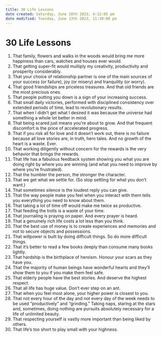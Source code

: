 ```yaml
---
title: 30 Life Lessons
date created: Saturday, June 10th 2023, 4:12:05 pm
date modified: Tuesday, June 13th 2023, 11:39:00 pm
---
```


# 30 Life Lessons

1. That family, flowers and walks in the woods would bring me more happiness than cars, watches and houses ever would.
2. That getting super-fit would multiply my creativity, productivity and prosperity considerably.
3. That your choice of relationship partner is one of the main sources of your success (or failure), joy (or misery) and tranquility (or worry).
4. That good friendships are priceless treasures. And that old friends are the most precious ones.
5. That people putting you down is a sign of your increasing success.
6. That small daily victories, performed with disciplined consistency over extended periods of time, lead to revolutionary results.
7. That when I didn’t get what I desired it was because the universe had something a whole lot better in mind.
8. That being scared just means you’re about to grow. And that frequent discomfort is the price of accelerated progress.
9. That if you risk all for love and it doesn’t work out, there is no failure because all love stories are, in truth, hero tales. And no growth of the heart is a waste. Ever.
10. That working diligently without concern for the rewards is the very behavior that brings the rewards.
11. That life has a fabulous feedback system showing you what you are doing right by where you are winning (and what you need to improve by where you’re frustrated).
12. That the humbler the person, the stronger the character.
13. That we get what we settle for. (So stop settling for what you don’t want.)
14. That sometimes silence is the loudest reply you can give.
15. That the way people make you feel when you interact with them tells you everything you need to know about them.
16. That taking a lot of time off would make me twice as productive.
17. That feeding the trolls is a waste of your time.
18. That journaling is praying on paper. And every prayer is heard.
19. That a genuinely rich life costs a lot less than you think.
20. That the best use of money is to create experiences and memories and not to secure objects and possessions.
21. That willpower is built by doing difficult things. So do more difficult things.
22. That it’s better to read a few books deeply than consume many books lightly.
23. That hardship is the birthplace of heroism. Honour your scars as they have you.
24. That the majority of human beings have wonderful hearts and they’ll show them to you if you make them feel safe.
25. That elderly people have the best stories. And deserve the highest respect.
26. That all life has huge value. Don’t ever step on an ant.
27. That when you feel most alone, your higher power is closest to you.
28. That not every hour of the day and not every day of the week needs to be used “productively” and “grinding.” Taking naps, staring at the stars and, sometimes, doing nothing are pursuits absolutely necessary for a life of unlimited beauty.
29. That respecting yourself is vastly more important than being liked by others.
30. That life’s too short to play small with your highness.
